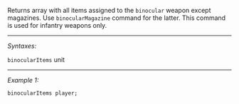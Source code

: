 Returns array with all items assigned to the `binocular` weapon except magazines. Use `binocularMagazine` command for the latter. This command is used for infantry weapons only.


---
*Syntaxes:*

`binocularItems` unit

---
*Example 1:*

```sqf
binocularItems player;
```